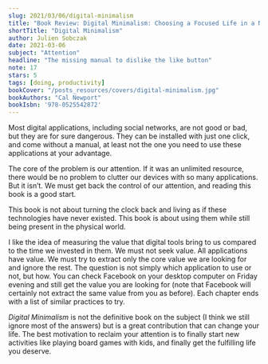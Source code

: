 ```yaml
---
slug: 2021/03/06/digital-minimalism
title: "Book Review: Digital Minimalism: Choosing a Focused Life in a Noisy World"
shortTitle: "Digital Minimalism"
author: Julien Sobczak
date: 2021-03-06
subject: "Attention"
headline: "The missing manual to dislike the like button"
note: 17
stars: 5
tags: [doing, productivity]
bookCover: "/posts_resources/covers/digital-minimalism.jpg"
bookAuthors: "Cal Newport"
bookIsbn: '978-0525542872'
---
```



Most digital applications, including social networks, are not good or bad, but they are for sure dangerous. They can be installed with just one click, and come without a manual, at least not the one you need to use these applications at your advantage.

The core of the problem is our attention. If it was an unlimited resource, there would be no problem to clutter our devices with so many applications. But it isn’t. We must get back the control of our attention, and reading this book is a good start.

This book is not about turning the clock back and living as if these technologies have never existed. This book is about using them while still being present in the physical world.

I like the idea of measuring the value that digital tools bring to us compared to the time we invested in them. We must not seek value. All applications have value. We must try to extract only the core value we are looking for and ignore the rest. The question is not simply which application to use or not, but how. You can check Facebook on your desktop computer on Friday evening and still get the value you are looking for (note that Facebook will certainly not extract the same value from you as before). Each chapter ends with a list of similar practices to try.

_Digital Minimalism_ is not the definitive book on the subject (I think we still ignore most of the answers) but is a great contribution that can change your life. The best motivation to reclaim your attention is to finally start new activities like playing board games with kids, and finally get the fulfilling life you deserve.

